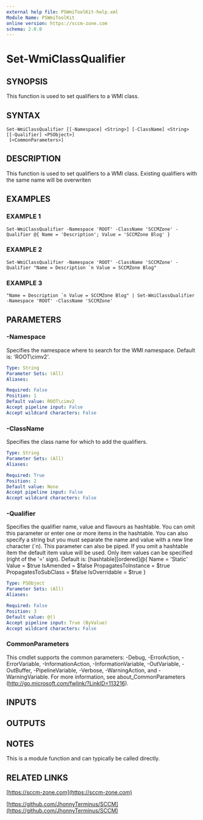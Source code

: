 ```yaml
---
external help file: PSWmiToolKit-help.xml
Module Name: PSWmiToolKit
online version: https://sccm-zone.com
schema: 2.0.0
---
```


# Set-WmiClassQualifier

## SYNOPSIS
This function is used to set qualifiers to a WMI class.

## SYNTAX

```
Set-WmiClassQualifier [[-Namespace] <String>] [-ClassName] <String> [[-Qualifier] <PSObject>]
 [<CommonParameters>]
```

## DESCRIPTION
This function is used to set qualifiers to a WMI class.
Existing qualifiers with the same name will be overwriten

## EXAMPLES

### EXAMPLE 1
```
Set-WmiClassQualifier -Namespace 'ROOT' -ClassName 'SCCMZone' -Qualifier @{ Name = 'Description'; Value = 'SCCMZone Blog' }
```

### EXAMPLE 2
```
Set-WmiClassQualifier -Namespace 'ROOT' -ClassName 'SCCMZone' -Qualifier "Name = Description `n Value = SCCMZone Blog"
```

### EXAMPLE 3
```
"Name = Description `n Value = SCCMZone Blog" | Set-WmiClassQualifier -Namespace 'ROOT' -ClassName 'SCCMZone'
```

## PARAMETERS

### -Namespace
Specifies the namespace where to search for the WMI namespace.
Default is: 'ROOT\cimv2'.

```yaml
Type: String
Parameter Sets: (All)
Aliases:

Required: False
Position: 1
Default value: ROOT\cimv2
Accept pipeline input: False
Accept wildcard characters: False
```

### -ClassName
Specifies the class name for which to add the qualifiers.

```yaml
Type: String
Parameter Sets: (All)
Aliases:

Required: True
Position: 2
Default value: None
Accept pipeline input: False
Accept wildcard characters: False
```

### -Qualifier
Specifies the qualifier name, value and flavours as hashtable.
You can omit this parameter or enter one or more items in the hashtable.
You can also specify a string but you must separate the name and value with a new line character (\`n).
This parameter can also be piped.
If you omit a hashtable item the default item value will be used.
Only item values can be specified (right of the '=' sign).
Default is:
    \[hashtable\]\[ordered\]@{
        Name = 'Static'
        Value = $true
        IsAmended = $false
        PropagatesToInstance = $true
        PropagatesToSubClass = $false
        IsOverridable = $true
    }

```yaml
Type: PSObject
Parameter Sets: (All)
Aliases:

Required: False
Position: 3
Default value: @()
Accept pipeline input: True (ByValue)
Accept wildcard characters: False
```

### CommonParameters
This cmdlet supports the common parameters: -Debug, -ErrorAction, -ErrorVariable, -InformationAction, -InformationVariable, -OutVariable, -OutBuffer, -PipelineVariable, -Verbose, -WarningAction, and -WarningVariable.
For more information, see about_CommonParameters (http://go.microsoft.com/fwlink/?LinkID=113216).

## INPUTS

## OUTPUTS

## NOTES
This is a module function and can typically be called directly.

## RELATED LINKS

[https://sccm-zone.com](https://sccm-zone.com)

[https://github.com/JhonnyTerminus/SCCM](https://github.com/JhonnyTerminus/SCCM)

